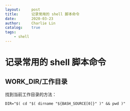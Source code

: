 ```yaml
---
layout:     post
title:      记录常用的 shell 脚本命令
date:       2020-03-23
author:     Charlie Lin
catalog:    true
tags:
    - shell
---
```


# 记录常用的 shell 脚本命令
## WORK_DIR/工作目录
找到当前工作目录的方法：  
```shell
DIR="$( cd "$( dirname "${BASH_SOURCE[0]}" )" && pwd )"
```